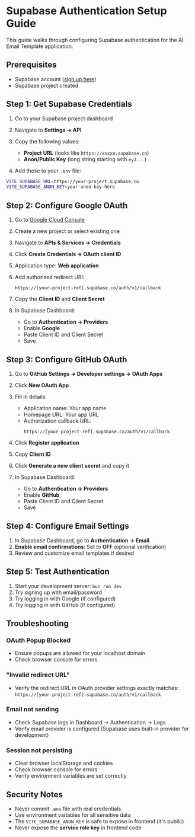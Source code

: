 # Supabase Authentication Setup Guide

This guide walks through configuring Supabase authentication for the AI Email Template application.

## Prerequisites

- Supabase account ([sign up here](https://supabase.com))
- Supabase project created

## Step 1: Get Supabase Credentials

1. Go to your Supabase project dashboard
2. Navigate to **Settings → API**
3. Copy the following values:
   - **Project URL** (looks like `https://xxxxx.supabase.co`)
   - **Anon/Public Key** (long string starting with `eyJ...`)

4. Add these to your `.env` file:
```bash
VITE_SUPABASE_URL=https://your-project.supabase.co
VITE_SUPABASE_ANON_KEY=your-anon-key-here
```

## Step 2: Configure Google OAuth

1. Go to [Google Cloud Console](https://console.cloud.google.com/)
2. Create a new project or select existing one
3. Navigate to **APIs & Services → Credentials**
4. Click **Create Credentials → OAuth client ID**
5. Application type: **Web application**
6. Add authorized redirect URI:
   ```
   https://[your-project-ref].supabase.co/auth/v1/callback
   ```
7. Copy the **Client ID** and **Client Secret**

8. In Supabase Dashboard:
   - Go to **Authentication → Providers**
   - Enable **Google**
   - Paste Client ID and Client Secret
   - Save

## Step 3: Configure GitHub OAuth

1. Go to **GitHub Settings → Developer settings → OAuth Apps**
2. Click **New OAuth App**
3. Fill in details:
   - Application name: Your app name
   - Homepage URL: Your app URL
   - Authorization callback URL:
     ```
     https://[your-project-ref].supabase.co/auth/v1/callback
     ```
4. Click **Register application**
5. Copy **Client ID**
6. Click **Generate a new client secret** and copy it

7. In Supabase Dashboard:
   - Go to **Authentication → Providers**
   - Enable **GitHub**
   - Paste Client ID and Client Secret
   - Save

## Step 4: Configure Email Settings

1. In Supabase Dashboard, go to **Authentication → Email**
2. **Enable email confirmations**: Set to **OFF** (optional verification)
3. Review and customize email templates if desired

## Step 5: Test Authentication

1. Start your development server: `bun run dev`
2. Try signing up with email/password
3. Try logging in with Google (if configured)
4. Try logging in with GitHub (if configured)

## Troubleshooting

### OAuth Popup Blocked
- Ensure popups are allowed for your localhost domain
- Check browser console for errors

### "Invalid redirect URL"
- Verify the redirect URL in OAuth provider settings exactly matches:
  `https://[your-project-ref].supabase.co/auth/v1/callback`

### Email not sending
- Check Supabase logs in Dashboard → Authentication → Logs
- Verify email provider is configured (Supabase uses built-in provider for development)

### Session not persisting
- Clear browser localStorage and cookies
- Check browser console for errors
- Verify environment variables are set correctly

## Security Notes

- Never commit `.env` file with real credentials
- Use environment variables for all sensitive data
- The `VITE_SUPABASE_ANON_KEY` is safe to expose in frontend (it's public)
- Never expose the **service role key** in frontend code
